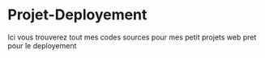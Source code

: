 # Projet-Deployement
Ici vous trouverez  tout mes codes sources pour mes petit projets web pret pour le deployement
